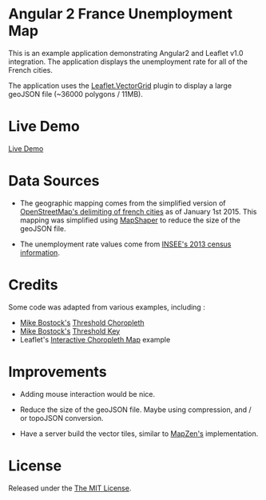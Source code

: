 # Angular 2 France Unemployment Map

This is an example application demonstrating Angular2 and Leaflet v1.0 integration. The application displays the unemployment rate for all of the French cities.

The application uses the [Leaflet.VectorGrid](https://github.com/Leaflet/Leaflet.VectorGrid) plugin to display a large geoJSON file (~36000 polygons / 11MB).

# Live Demo

[Live Demo](https://jonasrenault.github.io/france/)

# Data Sources

* The geographic mapping comes from the simplified version of [OpenStreetMap's delimiting of french cities](https://www.data.gouv.fr/fr/datasets/decoupage-administratif-communal-francais-issu-d-openstreetmap/) as of January 1st 2015. This mapping was simplified using [MapShaper](http://mapshaper.org/) to reduce the size of the geoJSON file.

* The unemployment rate values come from [INSEE's 2013 census information](http://www.insee.fr/fr/themes/detail.asp?reg_id=99&ref_id=base-cc-resume-stat).
</p>

# Credits

Some code was adapted from various examples, including :

* [Mike Bostock's](https://bl.ocks.org/mbostock) [Threshold Choropleth](https://bl.ocks.org/mbostock/3306362)
* [Mike Bostock's](https://bl.ocks.org/mbostock) [Threshold Key](https://bl.ocks.org/mbostock/4573883)
* Leaflet's [Interactive Choropleth Map](http://leafletjs.com/examples/choropleth/) example

# Improvements

* Adding mouse interaction would be nice.

* Reduce the size of the geoJSON file. Maybe using compression, and / or topoJSON conversion.

* Have a server build the vector tiles, similar to [MapZen's](https://mapzen.com/documentation/vector-tiles/) implementation.

# License
Released under the [The MIT License](https://opensource.org/licenses/MIT).

